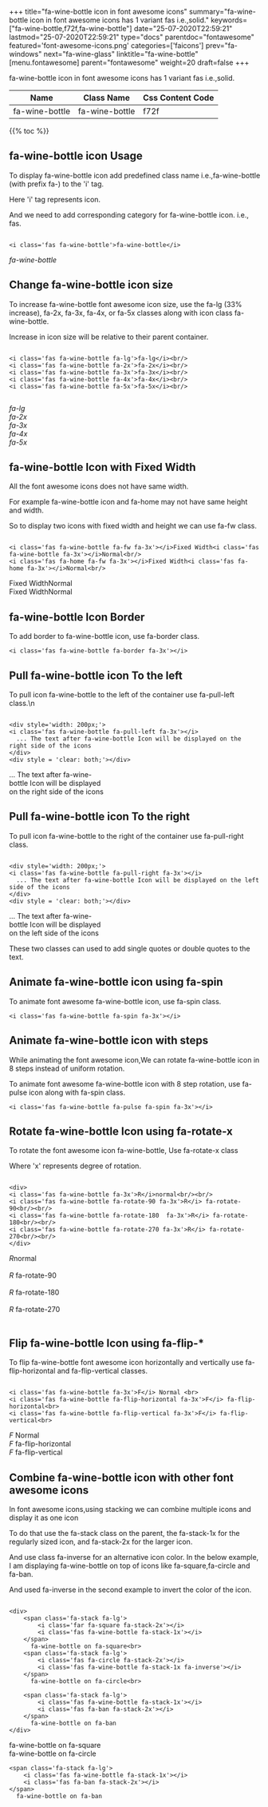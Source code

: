 +++
title="fa-wine-bottle icon in font awesome icons"
summary="fa-wine-bottle icon in font awesome icons has 1 variant fas i.e.,solid."
keywords=["fa-wine-bottle,f72f,fa-wine-bottle"]
date="25-07-2020T22:59:21"
lastmod="25-07-2020T22:59:21"
type="docs"
parentdoc="fontawesome"
featured='font-awesome-icons.png'
categories=['faicons']
prev="fa-windows"
next="fa-wine-glass"
linktitle="fa-wine-bottle"
[menu.fontawesome]
parent="fontawesome"
weight=20
draft=false
+++


fa-wine-bottle icon in font awesome icons has 1 variant fas i.e.,solid.

<div class='table-responsive'><table class='table'><thead><tr><th>Name</th><th>Class Name</th><th>Css Content Code</th></tr></thead><tbody><tr><td>fa-wine-bottle</td><td>fa-wine-bottle</td><td>f72f</td></tr></tbody></table></div>


{{% toc %}}


## fa-wine-bottle icon Usage

To display fa-wine-bottle icon add predefined class name i.e.,fa-wine-bottle (with prefix fa-) to the 'i' tag.

Here 'i' tag represents icon.

And we need to add corresponding category for fa-wine-bottle icon. i.e., fas.


```

<i class='fas fa-wine-bottle'>fa-wine-bottle</i>
```

<i class='fas fa-wine-bottle'>fa-wine-bottle</i>




## Change fa-wine-bottle icon size
To increase fa-wine-bottle font awesome icon size, use the fa-lg (33% increase), fa-2x, fa-3x, fa-4x, or fa-5x classes along with icon class fa-wine-bottle.

Increase in icon size will be relative to their parent container. 

```

<i class='fas fa-wine-bottle fa-lg'>fa-lg</i><br/>
<i class='fas fa-wine-bottle fa-2x'>fa-2x</i><br/>
<i class='fas fa-wine-bottle fa-3x'>fa-3x</i><br/>
<i class='fas fa-wine-bottle fa-4x'>fa-4x</i><br/>
<i class='fas fa-wine-bottle fa-5x'>fa-5x</i><br/>
            
```

<i class='fas fa-wine-bottle fa-lg'>fa-lg</i><br/>
<i class='fas fa-wine-bottle fa-2x'>fa-2x</i><br/>
<i class='fas fa-wine-bottle fa-3x'>fa-3x</i><br/>
<i class='fas fa-wine-bottle fa-4x'>fa-4x</i><br/>
<i class='fas fa-wine-bottle fa-5x'>fa-5x</i><br/>
            



## fa-wine-bottle Icon with Fixed Width 

All the font awesome icons does not have same width.

For example fa-wine-bottle icon and fa-home may not have same height and width.

So to display two icons with fixed width and height we can use fa-fw class.


```

<i class='fas fa-wine-bottle fa-fw fa-3x'></i>Fixed Width<i class='fas fa-wine-bottle fa-3x'></i>Normal<br/>
<i class='fas fa-home fa-fw fa-3x'></i>Fixed Width<i class='fas fa-home fa-3x'></i>Normal<br/>
```

<i class='fas fa-wine-bottle fa-fw fa-3x'></i>Fixed Width<i class='fas fa-wine-bottle fa-3x'></i>Normal<br/>
<i class='fas fa-home fa-fw fa-3x'></i>Fixed Width<i class='fas fa-home fa-3x'></i>Normal<br/>



## fa-wine-bottle Icon Border 

To add border to fa-wine-bottle icon, use fa-border class.


```
<i class='fas fa-wine-bottle fa-border fa-3x'></i>

```
<i class='fas fa-wine-bottle fa-border fa-3x'></i>





## Pull fa-wine-bottle icon To the left

To pull icon fa-wine-bottle to the left of the container use fa-pull-left class.\n

```

<div style='width: 200px;'>
<i class='fas fa-wine-bottle fa-pull-left fa-3x'></i>
  ... The text after fa-wine-bottle Icon will be displayed on the right side of the icons
</div>
<div style = 'clear: both;'></div>
```

<div style='width: 200px;'>
<i class='fas fa-wine-bottle fa-pull-left fa-3x'></i>
  ... The text after fa-wine-bottle Icon will be displayed on the right side of the icons
</div>
<div style = 'clear: both;'></div>




## Pull fa-wine-bottle icon To the right
To pull icon fa-wine-bottle to the right of the container use fa-pull-right class.

```

<div style='width: 200px;'>
<i class='fas fa-wine-bottle fa-pull-right fa-3x'></i>
  ... The text after fa-wine-bottle Icon will be displayed on the left side of the icons
</div>
<div style = 'clear: both;'></div>
```

<div style='width: 200px;'>
<i class='fas fa-wine-bottle fa-pull-right fa-3x'></i>
  ... The text after fa-wine-bottle Icon will be displayed on the left side of the icons
</div>
<div style = 'clear: both;'></div>

These two classes can used to add single quotes or double quotes to the text.


## Animate fa-wine-bottle icon using fa-spin
To animate font awesome fa-wine-bottle icon, use fa-spin class.

```
<i class='fas fa-wine-bottle fa-spin fa-3x'></i>
```
<i class='fas fa-wine-bottle fa-spin fa-3x'></i>




## Animate fa-wine-bottle icon with steps
While animating the font awesome icon,We can rotate fa-wine-bottle icon in 8 steps instead of uniform rotation.

To animate font awesome fa-wine-bottle icon with 8 step rotation, use fa-pulse icon along with fa-spin class.


```
<i class='fas fa-wine-bottle fa-pulse fa-spin fa-3x'></i>

```
<i class='fas fa-wine-bottle fa-pulse fa-spin fa-3x'></i>





## Rotate fa-wine-bottle Icon using fa-rotate-x
To rotate the font awesome icon fa-wine-bottle, Use fa-rotate-x class

Where 'x' represents degree of rotation.


```

<div>
<i class='fas fa-wine-bottle fa-3x'>R</i>normal<br/><br/>
<i class='fas fa-wine-bottle fa-rotate-90 fa-3x'>R</i> fa-rotate-90<br/><br/> 
<i class='fas fa-wine-bottle fa-rotate-180  fa-3x'>R</i> fa-rotate-180<br/><br/> 
<i class='fas fa-wine-bottle fa-rotate-270 fa-3x'>R</i> fa-rotate-270<br/><br/>
</div>
```

<div>
<i class='fas fa-wine-bottle fa-3x'>R</i>normal<br/><br/>
<i class='fas fa-wine-bottle fa-rotate-90 fa-3x'>R</i> fa-rotate-90<br/><br/> 
<i class='fas fa-wine-bottle fa-rotate-180  fa-3x'>R</i> fa-rotate-180<br/><br/> 
<i class='fas fa-wine-bottle fa-rotate-270 fa-3x'>R</i> fa-rotate-270<br/><br/>
</div>




## Flip fa-wine-bottle Icon using fa-flip-*
To flip fa-wine-bottle font awesome icon horizontally and vertically use fa-flip-horizontal and fa-flip-vertical classes. 

```

<i class='fas fa-wine-bottle fa-3x'>F</i> Normal <br>
<i class='fas fa-wine-bottle fa-flip-horizontal fa-3x'>F</i> fa-flip-horizontal<br>
<i class='fas fa-wine-bottle fa-flip-vertical fa-3x'>F</i> fa-flip-vertical<br>
```

<i class='fas fa-wine-bottle fa-3x'>F</i> Normal <br>
<i class='fas fa-wine-bottle fa-flip-horizontal fa-3x'>F</i> fa-flip-horizontal<br>
<i class='fas fa-wine-bottle fa-flip-vertical fa-3x'>F</i> fa-flip-vertical<br>




## Combine fa-wine-bottle icon with other font awesome icons
In font awesome icons,using stacking we can combine multiple icons and display it as one icon 

To do that use the fa-stack class on the parent, the fa-stack-1x for the regularly sized icon, and fa-stack-2x for the larger icon.

And use class fa-inverse for an alternative icon color. 
In the below example, I am displaying fa-wine-bottle on top of icons like fa-square,fa-circle and fa-ban.

And used fa-inverse in the second example to invert the color of the icon.

```

<div>
    <span class='fa-stack fa-lg'>
        <i class='far fa-square fa-stack-2x'></i>
        <i class='fas fa-wine-bottle fa-stack-1x'></i>
    </span>
      fa-wine-bottle on fa-square<br>
    <span class='fa-stack fa-lg'>
        <i class='fas fa-circle fa-stack-2x'></i>
        <i class='fas fa-wine-bottle fa-stack-1x fa-inverse'></i>
    </span>
      fa-wine-bottle on fa-circle<br>

    <span class='fa-stack fa-lg'>
        <i class='fas fa-wine-bottle fa-stack-1x'></i>
        <i class='fas fa-ban fa-stack-2x'></i>
    </span>
      fa-wine-bottle on fa-ban
</div>
```

<div>
    <span class='fa-stack fa-lg'>
        <i class='far fa-square fa-stack-2x'></i>
        <i class='fas fa-wine-bottle fa-stack-1x'></i>
    </span>
      fa-wine-bottle on fa-square<br>
    <span class='fa-stack fa-lg'>
        <i class='fas fa-circle fa-stack-2x'></i>
        <i class='fas fa-wine-bottle fa-stack-1x fa-inverse'></i>
    </span>
      fa-wine-bottle on fa-circle<br>

    <span class='fa-stack fa-lg'>
        <i class='fas fa-wine-bottle fa-stack-1x'></i>
        <i class='fas fa-ban fa-stack-2x'></i>
    </span>
      fa-wine-bottle on fa-ban
</div>






